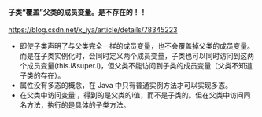 #### 子类“覆盖”父类的成员变量。是不存在的！！
https://blog.csdn.net/x_iya/article/details/78345223
- 即使子类声明了与父类完全一样的成员变量，也不会覆盖掉父类的成员变量。而是在子类实例化时，会同时定义两个成员变量，子类也可以同时访问到这两个成员变量(this.i&super.i)，但父类不能访问到子类的成员变量（父类不知道子类的存在）。
- 属性没有多态的概念，在 Java 中只有普通实例方法才可以实现多态。
- 在父类中访问变量i，得到的是父类的i值，而不是子类的。但在父类中访问同名方法，执行的是具体的子类方法。